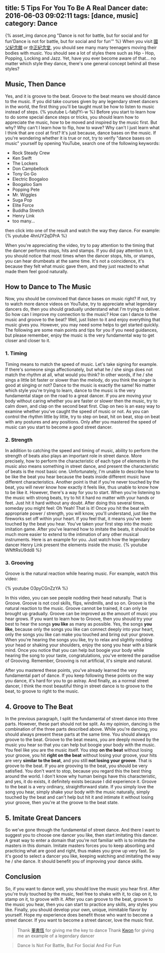 title: 5 Tips For You To Be A Real Dancer
date: 2016-06-03 09:02:11
tags: [dance, music]
category: Dance
---
{% asset_img dance.png "Dance is not for battle, but for social and for fun'Dance is not for battle, but for social and for fun'" %}
When you visit [國父紀念館](http://www.yatsen.gov.tw/) or [中正紀念堂](http://www.cksmh.gov.tw/), you should see many many teenagers moving their bodies with music. You should see a lot of styles there such as Hip - Hop, Popping, Locking and Jazz. Yet, have you ever become aware of that... no matter which style they dance, there's one general concept behind all these styles?
<!--more-->

## Music, Then Dance
Yes, and it is groove to the beat. Groove to the beat means we should dance to the music. If you did take courses given by any legendary street dancers in the world, the first thing you'll be taught must be how to listen to music instead of steps.
{% youtube L-fabjfYi-w %}
Before you start to learn how to do some special dance steps or tricks, you should learn how to appreciate the music, how to be moved and inspired by the music first. But why? Why can't I learn how to flip, how to wave? Why can't I just learn what I think that are cool at first? It's just because, dance bases on the music.
If you're wondering whether it is true or not, try to verify "dance bases on music" yourself by opening YouTube, search one of the following keywords:

- Rock Steady Crew
- Ken Swift
- The Lockers
- Don Campbellock
- Tony Go Go
- Electric Boogaloo
- Boogaloo Sam
- Popping Pete
- Mr. Wiggles
- Suga Pop
- Elite Force
- Buddha Stretch
- Henry Link
- too many...

then click into one of the result and watch the way they dance. For example:
{% youtube 4hnUY2qDPrA %}

When you're appreciating the video, try to pay attention to the timing that the dancer performs stops, hits and stamps. If you did pay attention to it, you should notice that most times when the dancer stops, hits, or stamps, you can hear drumbeats at the same time. It's not a coincidence, it's because they felt what music gave them, and they just reacted to what made them feel good naturally.

## How to Dance to The Music
Now, you should be convinced that dance bases on music right? If not, try to watch more dance videos on YouTube, try to appreciate what legendary dancers do, then you should gradually understand what I'm trying to deliver.
So how can I improve my connection to the music? How can I dance to the music and groove to the beat? Well, just listen to it and enjoy everything that music gives you. However, you may need some helps to get started quickly. The following are some main points and tips for you if you need guidances, but please remember, enjoy the music is the very fundamental way to get closer and closer to it.

### 1. Timing
Timing means to match the speed of music. Let's take signing for example. If there's someone sings affectionately, but what he / she sings does not match the rhythm at all, what would you think? In other words, if he / she sings a little bit faster or slower than the melody, do you think the singer is good at singing or not? Dance to the music is exactly the same! No matter which style you're trying to learn, dance to the music is the very fundamental stage on the road to a great dancer. If you are moving your body without caring whether you are faster or slower then the music, try to calm down, and clap on the second beat first. Clap on two is an easy way to examine whether you've caught the speed of music or not. As you can control the rhythm little by little, try to step on beat, hit on beat, stop on beat with any postures and any positions. Only after you mastered the speed of music can you start to become a good street dancer.

### 2. Strength
In addition to catching the speed and timing of music, ability to perform the strength of beats also plays an important role in street dance. More precisely, how to perform the characteristic of each type of elements in the music also means something in street dance, and present the characteristic of beats is the most basic one.
Unfortunately, I'm unable to describe how to be like the beat you hear because the beats inside different music have different characteristics. Another point is that if you're never touched by the beat, you will never know how exactly it feels like, thus unable to know how to be like it.
However, there's a way for you to start. When you're listening to the music with strong beats, try to hit it hard no matter with your hands or feet. Just hit it hard without any doubt. After doing this several times, someday you might feel: Oh Yeah! That is it! Once you hit the beat with appropriate power / strength, you will know, you'll understand, just like the fireworks set off within your heart. If you feel that, it means you've been touched by the beat you hear. You've taken your first step into the music imitation game. After you've learned how to imitate the beats, it should be much more easier to extend to the intimation of any other musical instruments.
Here is an example for you. Just watch how the legendary dancer Henry Link present the elements inside the music.
{% youtube WNftRsU9dd8 %}

### 3. Grooving
Groove is the natural reaction while hearing music. For example, watch this video:

{% youtube O3pyCGnZzYA %}

In this video, you can see people nodding their head naturally. That is Groove. Groove is not cool skills, flips, windmills, and so on. Groove is the natural reaction to the music. Groove cannot be trained, it can only be brought up gradually. Groove can be improved as the amount of music you hear grows. If you want to learn how to Groove, then you should try your best to hear the songs **you like** as many as possible. Yes, the songs **you like**, because only the songs you like can connect deeply into your heart, only the songs you like can make you touched and bring out your groove. When you're hearing the songs you like, try to relax and slightly nodding your head or shaking your shoulders, enjoy the song you hear with a blank mind. Once you notice that you can help but boogie your body while hearing the song to your taste, congratulations, you've entered the paradise of Grooving. Remember, Grooving is not artificial, it's simple and natural.


After you mastered these points, you've already learned the very fundamental part of dance. If you keep following these points on the way you dance, it's hard for you to go astray.
And finally, as a normal street dancer, I think the most beautiful thing in street dance is to groove to the beat, to groove to right to the music.

## 4. Groove to The Beat
In the previous paragraph, I split the fundamental of street dance into three parts. However, these part should not be split. As my opinion, dancing is the combination of the three parts described above. While you're dancing, you should always present these parts at the same time. You should always groove to the beat.
Groove to the beat means, you are deeply moved by the music you hear so that you can help but boogie your body with the music. You feel like you are the music itself. You step **on the beat** without losing your groove, you hit **right on the beat** without losing your groove, your hits are very **similar to the beat**, and you still **not losing your groove**. That is groove to the beat.
If you are grooving to the beat, you should be very satisfied. You don't want to stop, because you regard this the best thing around the world. I don't know why human beings have this characteristic, and yes, it do exists, it definitely exists because I did experience it. Groove to the beat is a very ordinary, straightforward state. If you simply love the song you hear, simply shake your body with the music naturally, simply touched by the beat and can't help but hit it and intimate it without losing your groove, then you're at the groove to the beat state.

## 5. Imitate Great Dancers
So we've gone through the fundamental of street dance. And there I want to suggest you to choose one dancer you like, then start imitating this dancer. A great way to enter a domain that you're not familiar with is to imitate the masters in this domain. Imitate masters forces you to keep absorbing and practicing what are good and right, thus makes you grow up very fast. So it's good to select a dancer you like, keeping watching and imitating the way he / she dance. It should benefit you of improving your dance skills.

## Conclusion
So, if you want to dance well, you should love the music you hear first. After you're truly touched by the music, feel free to shake with it, to clap on it, to stamp on it, to groove with it. After you can groove to the beat, groove to the music you hear, then you can start to practice any skills, any styles you like. Finally, you should develop your own, unique, inimitable flavor by yourself.
Hope my experience does benefit those who want to become a street dancer. If you want to become a street dancer, love the music first.

> Thank [董書恆](https://www.facebook.com/don7954?fref=ts) for giving me the key to dance
> Thank [Kwon](https://www.facebook.com/kwonkwontenten/?fref=ts) for giving me an example of a legendary dancer

> Dance Is Not For Battle, But For Social And For Fun

